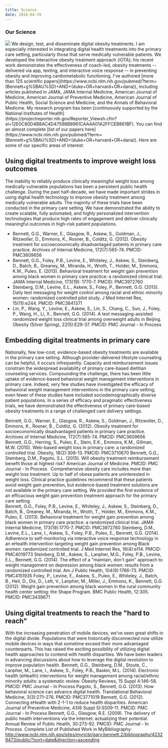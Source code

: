 ```yaml
---
title: Science
date: 2018-04-29
---
```

### Our Science
<img src="/images/markus-spiske-207946-unsplash.jpg?raw=true" alt=" " style="max-width:100%;">
We design, test, and disseminate digital obesity treatments. I am especially interested in integrating digital health treatments into the primary care setting, particularly those that serve medically vulnerable patients. We developed the interactive obesity treatment approach (iOTA);  his recent work demonstrates the effectiveness of coach-led,  obesity treatments -- delivered via app, texting, and interactive voice response -- in preventing obesity and improving cardiometabolic functioning. I've authored [more than 125 scientific papers](https://www.ncbi.nlm.nih.gov/pubmed/?term=(Bennett+g%5BAU%5D)+AND+(duke+OR+harvard+OR+dana)), including articles published in JAMA, JAMA Internal Medicine, American Journal of Medicine, American Journal of Preventive Medicine, American Journal of Public Health, Social Science and Medicine, and the Annals of Behavioral Medicine. My research program has been [continuously supported by the National Institutes of Health](https://projectreporter.nih.gov/Reporter_Viewsh.cfm?sl=12E0C80D4B8AC4D47598B8961CAA4A01A2FFCEB861BF). You can find an almost complete [list of our papers here](https://www.ncbi.nlm.nih.gov/pubmed/?term=(Bennett+g%5BAU%5D)+AND+(duke+OR+harvard+OR+dana)). Here are some of our specific areas of interest:

## Using digital treatments to improve weight loss outcomes
The inability to reliably produce clinically meaningful weight loss among medically vulnerable populations has been a persistent public health challenge. During the past half-decade, we have made important strides in using digital health technology to improve obesity treatment among medically vulnerable adults. The majority of these trials have been conducted in the primary care setting. We have demonstrated the ability to create scalable, fully automated, and highly personalized intervention technologies that produce high rates of engagement and deliver clinically meaningful outcomes in high-risk patient populations. 

* Bennett, G.G., Warner, E., Glasgow, R., Askew, S., Goldman, J., Ritzwoller, D., Emmons, K., Rosner, B., Colditz, G. (2012). Obesity treatment for socioeconomically disadvantaged patients in primary care practice. Archives of Internal Medicine, 172(7):565-74. PMCID: PMC3609656
* Bennett, G.G., Foley, P.B., Levine, E., Whiteley, J., Askew, S., Steinberg, D., Batch, B., Greaney, M., Miranda, H., Wroth, T., Holder, M., Emmons, K.M., Puleo, E. (2013). Behavioral treatment for weight gain prevention among black women in primary care practice: a randomized clinical trial. JAMA Internal Medicine, 173(19): 1770-7. PMCID: PMC3972760
* Steinberg, D.M., Levine, E.L., Askew, S., Foley, P., Bennett, G.G. (2013). Daily text messaging for weight control among racial and ethnic minority women: randomized controlled pilot study. J Med Internet Res, 15(11):e244. PMCID: PMC3841371
* Lin, P., Wang, Y., Levine, E., Askew, S., Lin, S., Chang, C., Sun, J., Foley, P., Wang, H., Li, X., Bennett, G.G. (2014). A text messaging-assisted randomized weight loss clinical trial among overweight adults in Beijing. Obesity (Silver Spring), 22(5):E29-37. PMCID: PMC Journal - In Process


## Embedding digital treatments in primary care
Nationally, few low-cost, evidence-based obesity treatments are available in the primary care setting. Although provider-delivered lifestyle counseling can be helpful, it occurs infrequently. Capacity and reimbursement issues constrain the widespread availability of primary care-based dietitian counseling services. Compounding the challenge, there has been little uptake of evidence-based behavioral weight management interventions in primary care. Indeed, very few studies have investigated the efficacy of behavioral weight management interventions in the primary care setting; even fewer of these studies have included sociodemographically diverse patient populations. In a series of efficacy and pragmatic effectiveness trials, we have demonstrated the effectiveness of primary care-based obesity treatments in a range of challenged care delivery settings. 

Bennett, G.G., Warner, E., Glasgow, R., Askew, S., Goldman, J., Ritzwoller, D., Emmons, K., Rosner, B., Colditz, G. (2012). Obesity treatment for socioeconomically disadvantaged patients in primary care practice. Archives of Internal Medicine, 172(7):565-74. PMCID: PMC3609656
Bennett, G.G., Herring, S., Puleo, E., Stein, E.K., Emmons, K.M., Gillman, M.W. (2010). Web-based weight loss in primary care: a randomized controlled trial. Obesity, 18(2):308-13. PMCID: PMC3710670
Bennett, G.G., Steinberg, D.M., Pagoto, S.L. (2015). Will obesity treatment reimbursement benefit those at highest risk? American Journal of Medicine. PMCID: PMC Journal - In Process  
Comprehensive obesity care includes more than weight loss treatment. Up to half of obese patients are uninterested in weight loss. Clinical practice guidelines recommend that these patients avoid weight gain prevention, but evidence-based treatment solutions are not available in the primary care setting. We provided the first evidence of an efficacious weight gain prevention treatment approach for the primary care setting.   
Bennett, G.G., Foley, P.B., Levine, E., Whiteley, J., Askew, S., Steinberg, D., Batch, B., Greaney, M., Miranda, H., Wroth, T., Holder, M., Emmons, K.M., Puleo, E. (2013). Behavioral treatment for weight gain prevention among black women in primary care practice: a randomized clinical trial. JAMA Internal Medicine, 173(19):1770-7. PMCID: PMC3972760
Steinberg, D.M., Levine, E.L., Lane, I., Askew, S., Foley, P.B., Puleo, E., Bennett, G.G. (2014). Adherence to self-monitoring via interactive voice response technology in an eHealth intervention targeting weight gain prevention among Black women: randomized controlled trial. J Med Internet Res, 16(4):e114. PMCID: PMC4019773
Steinberg, D.M., Askew, S., Lanpher, M.G., Foley, P.B., Levine, E.L., Bennett, G.G. (2014). The effect of a "maintain, don't gain" approach to weight management on depression among black women: results from a randomized controlled trial. Am J Public Health, 104(9):1766-73. PMCID: PMC4151935
Foley, P., Levine, E., Askew, S., Puleo, E., Whiteley, J., Batch, B., Heil, D., Dix, D., Lett, V., Lanpher, M., Miller, J., Emmons, K., Bennett, G.G. (2012). Weight gain prevention among black women in the rural community health center setting: the Shape Program. BMC Public Health, 12:305. PMCID: PMC3439671 

## Using digital treatments to reach the "hard to reach"
With the increasing penetration of mobile devices, we’ve seen great shifts in the digital divide. Populations that were historically disconnected now utilize mobile devices in ways that sometime exceed their more advantaged counterparts. This has raised the exciting possibility of utilizing digital health approaches to contend with health disparities. We have been leaders in advancing discussions about how to leverage the digital revolution to improve population health.
Bennett, G.G., Steinberg, D.M., Stoute, C., Lanpher, M., Lane, I., Askew, S., Foley, P.B., Baskin, M.L. (2014). Electronic health (eHealth) interventions for weight management among racial/ethnic minority adults: a systematic review. Obesity Reviews, 15 Suppl 4:146-58. PMCID: PMC Journal - In Process
Pagoto, S., Bennett, G.G. (2013). How behavioral science can advance digital health. Translational Behavioral Medicine, 3(3):271–276. PMCID: PMC3771019
Bennett, G.G. (2012). Connecting eHealth with 2-1-1 to reduce health disparities. American Journal of Preventive Medicine, 43(6 Suppl 5):S509-11. PMCID: PMC Journal - In Process
Bennett, G.G., Glasgow, R.E. (2009). The delivery of public health interventions via the Internet: actualizing their potential. Annual Review of Public Health, 30:273-92. PMCID: PMC Journal - In Process
 Complete List of Published Work in MyBibliography: http://www.ncbi.nlm.nih.gov/sites/myncbi/gary.bennett.2/bibliography/42329473/public/?sort=date&direction=ascending

